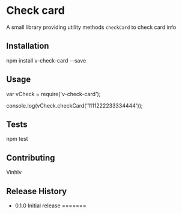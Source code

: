Check card
=========

A small library providing utility methods `checkCard` to check card info

## Installation

  npm install v-check-card --save

## Usage

  var vCheck = require('v-check-card');

  console.log(vCheck.checkCard('1111222233334444'));

## Tests

  npm test

## Contributing

Vinhlv

## Release History

* 0.1.0 Initial release
=======


